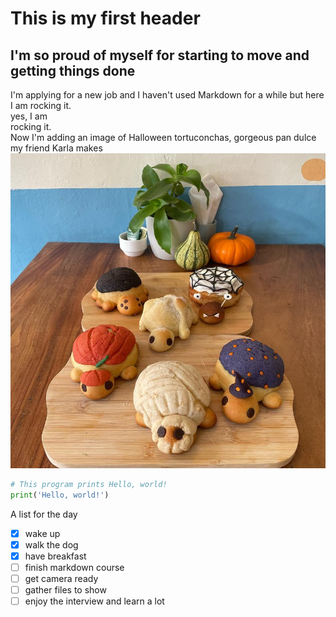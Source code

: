 # This is my first header
## I'm so proud of myself for starting to move and getting things done
I'm applying for a new job and I haven't used Markdown for a while but here I am rocking it.<br>
yes, I am <br>
rocking it. <br>
Now I'm adding an image of Halloween tortuconchas, gorgeous pan dulce my friend Karla makes
![Picture of tortuconchas](https://github.com/alivsi/markdown-exercise/blob/start-markdown/.github/lastortujalowins.jpg)
``` python 
# This program prints Hello, world!
print('Hello, world!')
```
A list for the day
- [x] wake up
- [x] walk the dog
- [x] have breakfast
- [ ] finish markdown course
- [ ] get camera ready
- [ ] gather files to show
- [ ] enjoy the interview and learn a lot 
